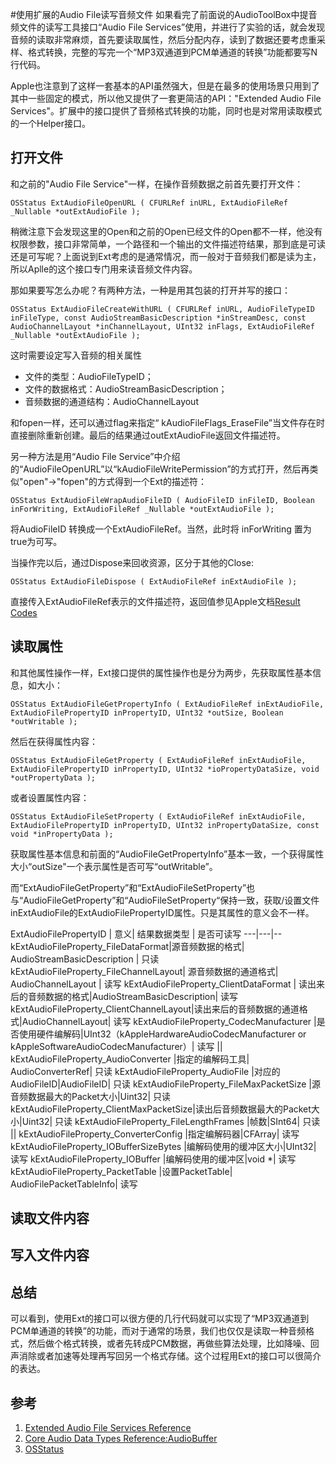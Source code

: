 #使用扩展的Audio File读写音频文件
如果看完了前面说的AudioToolBox中提音频文件的读写工具接口“Audio File Services”使用，并进行了实验的话，就会发现音频的读取非常麻烦，首先要读取属性，然后分配内存，读到了数据还要考虑重采样、格式转换，完整的写完一个“MP3双通道到PCM单通道的转换”功能都要写N行代码。

Apple也注意到了这样一套基本的API虽然强大，但是在最多的使用场景只用到了其中一些固定的模式，所以他又提供了一套更简洁的API："Extended Audio File Services"。扩展中的接口提供了音频格式转换的功能，同时也是对常用读取模式的一个Helper接口。

## 打开文件
和之前的"Audio File Service"一样，在操作音频数据之前首先要打开文件：

	OSStatus ExtAudioFileOpenURL ( CFURLRef inURL, ExtAudioFileRef _Nullable *outExtAudioFile );
稍微注意下会发现这里的Open和之前的Open已经文件的Open都不一样，他没有权限参数，接口非常简单，一个路径和一个输出的文件描述符结果，那到底是可读还是可写呢？上面说到Ext考虑的是通常情况，而一般对于音频我们都是读为主，所以Aplle的这个接口专门用来读音频文件内容。

那如果要写怎么办呢？有两种方法，一种是用其包装的打开并写的接口：

	OSStatus ExtAudioFileCreateWithURL ( CFURLRef inURL, AudioFileTypeID inFileType, const AudioStreamBasicDescription *inStreamDesc, const AudioChannelLayout *inChannelLayout, UInt32 inFlags, ExtAudioFileRef _Nullable *outExtAudioFile );
这时需要设定写入音频的相关属性

* 文件的类型：AudioFileTypeID； 
* 文件的数据格式：AudioStreamBasicDescription； 
* 音频数据的通道结构：AudioChannelLayout 

和fopen一样，还可以通过flag来指定“ kAudioFileFlags_EraseFile”当文件存在时直接删除重新创建。最后的结果通过outExtAudioFile返回文件描述符。

另一种方法是用“Audio File Service”中介绍的“AudioFileOpenURL”以“kAudioFileWritePermission”的方式打开，然后再类似"open"->"fopen"的方式得到一个Ext的描述符：

	OSStatus ExtAudioFileWrapAudioFileID ( AudioFileID inFileID, Boolean inForWriting, ExtAudioFileRef _Nullable *outExtAudioFile );  
将AudioFileID 转换成一个ExtAudioFileRef。当然，此时将 inForWriting 置为true为可写。

当操作完以后，通过Dispose来回收资源，区分于其他的Close:
	
	OSStatus ExtAudioFileDispose ( ExtAudioFileRef inExtAudioFile );
	
直接传入ExtAudioFileRef表示的文件描述符，返回值参见Apple文档[Result Codes](https://developer.apple.com/library/mac/documentation/MusicAudio/Reference/ExtendedAudioFileServicesReference/index.html#//apple_ref/c/func/ExtAudioFileDispose)

## 读取属性
和其他属性操作一样，Ext接口提供的属性操作也是分为两步，先获取属性基本信息，如大小：
	
	OSStatus ExtAudioFileGetPropertyInfo ( ExtAudioFileRef inExtAudioFile, ExtAudioFilePropertyID inPropertyID, UInt32 *outSize, Boolean *outWritable );
	
然后在获得属性内容：

	OSStatus ExtAudioFileGetProperty ( ExtAudioFileRef inExtAudioFile, ExtAudioFilePropertyID inPropertyID, UInt32 *ioPropertyDataSize, void *outPropertyData );
	
或者设置属性内容：

	OSStatus ExtAudioFileSetProperty ( ExtAudioFileRef inExtAudioFile, ExtAudioFilePropertyID inPropertyID, UInt32 inPropertyDataSize, const void *inPropertyData );
	
获取属性基本信息和前面的“AudioFileGetPropertyInfo”基本一致，一个获得属性大小“outSize"一个表示属性是否可写“outWritable”。

而“ExtAudioFileGetProperty”和“ExtAudioFileSetProperty”也与“AudioFileGetProperty”和“AudioFileSetProperty“保持一致，获取/设置文件inExtAudioFile的ExtAudioFilePropertyID属性。只是其属性的意义会不一样。

ExtAudioFilePropertyID | 意义| 结果数据类型 | 是否可读写
---|---|--
kExtAudioFileProperty_FileDataFormat|源音频数据的格式|    AudioStreamBasicDescription  | 只读
kExtAudioFileProperty_FileChannelLayout| 源音频数据的通道格式| AudioChannelLayout | 读写
kExtAudioFileProperty_ClientDataFormat  | 读出来后的音频数据的格式|AudioStreamBasicDescription| 读写
kExtAudioFileProperty_ClientChannelLayout|读出来后的音频数据的通道格式|AudioChannelLayout| 读写
kExtAudioFileProperty_CodecManufacturer  |是否使用硬件编解码|UInt32（kAppleHardwareAudioCodecManufacturer or kAppleSoftwareAudioCodecManufacturer）| 读写
||
kExtAudioFileProperty_AudioConverter     |指定的编解码工具| AudioConverterRef| 只读
kExtAudioFileProperty_AudioFile          |对应的AudioFileID|AudioFileID| 只读
kExtAudioFileProperty_FileMaxPacketSize  |源音频数据最大的Packet大小|Uint32| 只读
kExtAudioFileProperty_ClientMaxPacketSize|读出后音频数据最大的Packet大小|Uint32| 只读
kExtAudioFileProperty_FileLengthFrames   |帧数|SInt64| 只读
||
kExtAudioFileProperty_ConverterConfig   |指定编解码器|CFArray| 读写
kExtAudioFileProperty_IOBufferSizeBytes |编解码使用的缓冲区大小|UInt32| 读写
kExtAudioFileProperty_IOBuffer          |编解码使用的缓冲区|void *| 读写
kExtAudioFileProperty_PacketTable       |设置PacketTable| AudioFilePacketTableInfo| 读写


## 读取文件内容

## 写入文件内容

## 总结

可以看到，使用Ext的接口可以很方便的几行代码就可以实现了“MP3双通道到PCM单通道的转换”的功能，而对于通常的场景，我们也仅仅是读取一种音频格式，然后做个格式转换，或者先转成PCM数据，再做些算法处理，比如降噪、回声消除或者加速等处理再写回另一个格式存储。这个过程用Ext的接口可以很简介的表达。

## 参考
1. [Extended Audio File Services Reference](https://developer.apple.com/library/mac/documentation/MusicAudio/Reference/ExtendedAudioFileServicesReference/index.html#//apple_ref/c/func/ExtAudioFileRead)
2. [Core Audio Data Types Reference:AudioBuffer](https://developer.apple.com/library/mac/documentation/MusicAudio/Reference/CoreAudioDataTypesRef/index.html#//apple_ref/c/tdef/AudioBuffer)
2. [OSStatus](https://www.osstatus.com/)